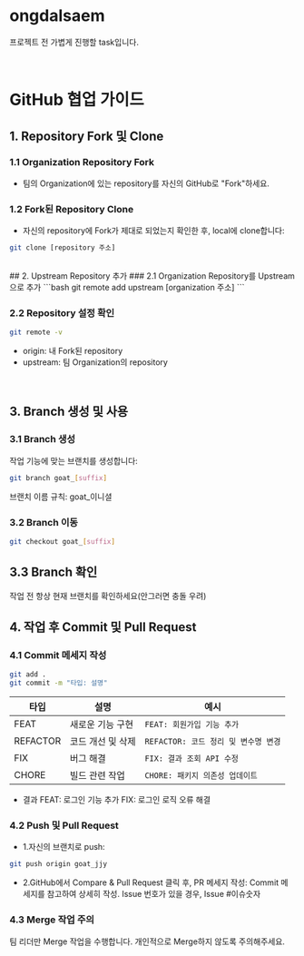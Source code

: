 # ongdalsaem
프로젝트 전 가볍게 진행할 task입니다.

<br/>

# GitHub 협업 가이드

## 1. Repository Fork 및 Clone

### **1.1 Organization Repository Fork**
- 팀의 Organization에 있는 repository를 자신의 GitHub로 "Fork"하세요.

### **1.2 Fork된 Repository Clone**
- 자신의 repository에 Fork가 제대로 되었는지 확인한 후, local에 clone합니다:
```bash
git clone [repository 주소]
```
<br/>
## 2. Upstream Repository 추가
### 2.1 Organization Repository를 Upstream으로 추가
```bash
git remote add upstream [organization 주소]
```

### 2.2 Repository 설정 확인
```bash
git remote -v
```
- origin: 내 Fork된 repository
- upstream: 팀 Organization의 repository
<br/>

## 3. Branch 생성 및 사용
### 3.1 Branch 생성
작업 기능에 맞는 브랜치를 생성합니다:
```bash
git branch goat_[suffix]
```
브랜치 이름 규칙:  goat_이니셜

### 3.2 Branch 이동
```bash
git checkout goat_[suffix]
```

## 3.3 Branch 확인
작업 전 항상 현재 브랜치를 확인하세요(안그러면 충돌 우려)
<br/>

## 4. 작업 후 Commit 및 Pull Request
### 4.1 Commit 메세지 작성
```bash
git add .
git commit -m "타입: 설명"
```

| 타입       | 설명                                | 예시                           |
|------------|-------------------------------------|--------------------------------|
| FEAT       | 새로운 기능 구현                     | `FEAT: 회원가입 기능 추가`      |
| REFACTOR   | 코드 개선 및 삭제                   | `REFACTOR: 코드 정리 및 변수명 변경` |
| FIX        | 버그 해결                          | `FIX: 결과 조회 API 수정`       |
| CHORE      | 빌드 관련 작업                     | `CHORE: 패키지 의존성 업데이트` |

- 결과
FEAT: 로그인 기능 추가
FIX: 로그인 로직 오류 해결

### 4.2 Push 및 Pull Request
- 1.자신의 브랜치로 push:
```bash
git push origin goat_jjy
```

- 2.GitHub에서 Compare & Pull Request 클릭 후, PR 메세지 작성:
Commit 메세지를 참고하여 상세히 작성.
Issue 번호가 있을 경우, Issue #이슈숫자

### 4.3 Merge 작업 주의
팀 리더만 Merge 작업을 수행합니다.
개인적으로 Merge하지 않도록 주의해주세요.

